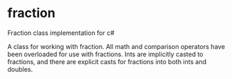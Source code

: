 # fraction
Fraction class implementation for c#

A class for working with fraction. All math and comparison operators have been overloaded for use with fractions. Ints are implicitly casted to fractions, and there are explicit casts for fractions into both ints and doubles.
